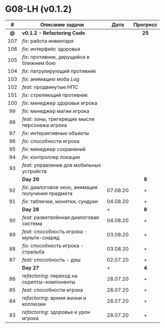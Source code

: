 # G08-LH (v0.1.2)

| # | Описание задачи | Дата | Прогресс |
|:-:| --------------- | ---- | :------: |
| **@** | **v0.1.2 - Refactoring Code** |  | **25** |
|107| *fix:* работа инвентаря |  |  |
|106| *fix:* интерфейс здоровья |  |  |
|105| *fix:* противник, дерущийся в ближнем бою |  |  |
|104| *fix:* патрулирующий противник |  |  |
|103| *fix:* анимацию моба _Log_ |  |  |
|102| *feat:* продвинутые НПС |  |  |
|101| *fix:* стреляющий противник |  |  |
|100| *fix:* менеджер здоровья игрока |  |  |
| 99| *fix:* менеджер магии игрока |  |  |
| 98| *feat:* зоны, тригерящие мысли персонажа игрока |  |  |
| 97| *fix:* интерактивные объекты |  |  |
| 96| *fix:* способности игрока |  |  |
| 95| *fix:* менеджер сохранений |  |  |
| 94| *fix:* контроллер локации |  |  |
| 93| *feat:* управление для мобильных устройств |  |  |
|   | **Day 29** |  |  **9** |
| 92| *fix:* диалоговое окно, анимация получения предмета | 07.08.20 | + |
| 91| *fix:* таблички, монетки, сундуки | 04.08.20 | + |
|   | **Day 28** | + |  **8** |
| 90| *feat:* разветвлённая диалоговая система | 04.08.20 | + |
| 89| *feat:* способность игрока - мульти-снаряд | 03.08.20 | + |
| 88| *fix:* способность игрока - стрельба | 03.08.20 | + |
| 87| *feat:* способность - дэш | 02.07.20 | + |
|   | **Day 27** | + |  **4** |
| 86| *refactoring*: переход на скрипты-компоненты | 28.07.20 | + |
| 85| *feat*: способности игрока | 28.07.20 | + |
| 84| *refactoring*: время жизни и коллюзии | 28.07.20 | + |
| 83| *refactoring*: здоровье и урон игрока | 28.07.20 | + |
